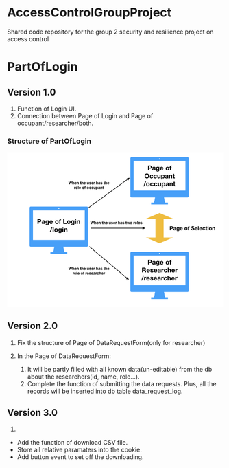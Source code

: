 # AccessControlGroupProject
Shared code repository for the group 2 security and resilience project on access control

# PartOfLogin
## Version 1.0
1. Function of Login UI. 
2. Connection between Page of Login and Page of occupant/researcher/both.

### Structure of PartOfLogin
![image](https://github.com/D-Gorman/AccessControlGroupProject/blob/PartOfLogin/StructureOfLogin.png)

## Version 2.0
1. Fix the structure of Page of DataRequestForm(only for researcher)
2. In the Page of DataRequestForm:

   1. It will be partly filled with all known data(un-editable) from the db about the researchers(id, name, role...).
   2. Complete the function of submitting the data requests. Plus, all the records will be inserted into db table data_request_log.
  
## Version 3.0
1. 
+ Add the function of download CSV file. 
+ Store all relative paramaters into the cookie.
+ Add button event to set off the downloading.
